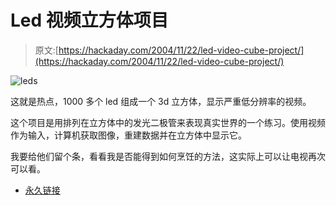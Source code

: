 # Led 视频立方体项目

> 原文:[https://hackaday.com/2004/11/22/led-video-cube-project/](https://hackaday.com/2004/11/22/led-video-cube-project/)

![leds](../Images/1ab3c72f2b73a37013ee1eaa7ce283d5.png)

这就是热点，1000 多个 led 组成一个 3d 立方体，显示严重低分辨率的视频。

这个项目是用排列在立方体中的发光二极管来表现真实世界的一个练习。使用视频作为输入，计算机获取图像，重建数据并在立方体中显示它。

我要给他们留个条，看看我是否能得到如何烹饪的方法，这实际上可以让电视再次可以看。

*   [永久链接](http://www.toddholoubek.com/projects/ledpage/)